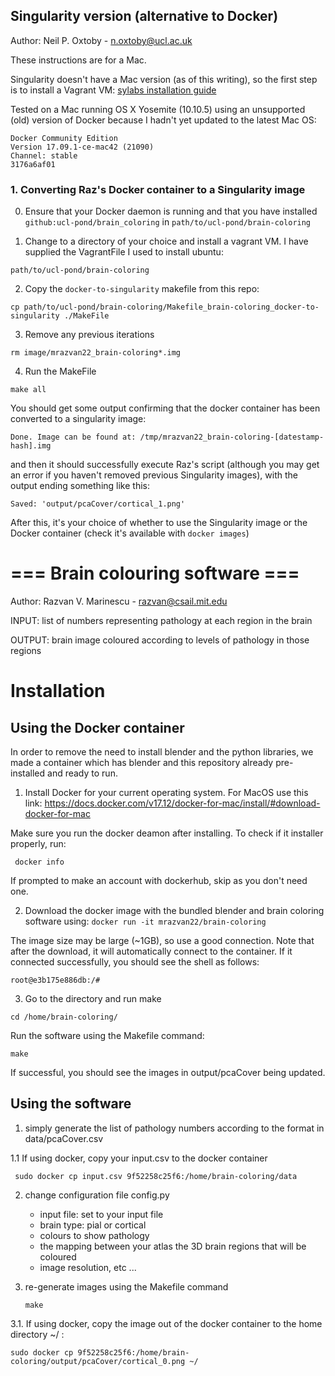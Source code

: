 ## Singularity version (alternative to Docker)
Author: Neil P. Oxtoby - n.oxtoby@ucl.ac.uk

These instructions are for a Mac.

Singularity doesn't have a Mac version (as of this writing), so the first step is to install a Vagrant VM:
[sylabs installation guide](https://www.sylabs.io/guides/3.1/user-guide/installation.html?#mac)

Tested on a Mac running OS X Yosemite (10.10.5) using an unsupported (old) version of Docker because I hadn't yet updated to the latest Mac OS:

    Docker Community Edition
    Version 17.09.1-ce-mac42 (21090)
    Channel: stable
    3176a6af01

### 1. Converting Raz's Docker container to a Singularity image

0. Ensure that your Docker daemon is running and that you have installed `github:ucl-pond/brain_coloring` in `path/to/ucl-pond/brain-coloring`

1. Change to a directory of your choice and install a vagrant VM. I have supplied the VagrantFile I used to install ubuntu:

  ```path/to/ucl-pond/brain-coloring```

2. Copy the `docker-to-singularity` makefile from this repo:

  ```cp path/to/ucl-pond/brain-coloring/Makefile_brain-coloring_docker-to-singularity ./MakeFile```

3. Remove any previous iterations

  ```rm image/mrazvan22_brain-coloring*.img```

4. Run the MakeFile

  ```make all```

You should get some output confirming that the docker container has been converted to a singularity image:

    Done. Image can be found at: /tmp/mrazvan22_brain-coloring-[datestamp-hash].img

and then it should successfully execute Raz's script (although you may get an error if you haven't removed previous Singularity images), with the output ending something like this:

    Saved: 'output/pcaCover/cortical_1.png'

After this, it's your choice of whether to use the Singularity image or the Docker container (check it's available with `docker images`)

# === Brain colouring software ===
Author: Razvan V. Marinescu - razvan@csail.mit.edu


INPUT: list of numbers representing pathology at each region in the brain

OUTPUT: brain image coloured according to levels of pathology in those regions


# Installation

## Using the Docker container

In order to remove the need to install blender and the python libraries, we made a container which has blender and this repository already pre-installed and ready to run.

1. Install Docker for your current operating system. For MacOS use this link:
https://docs.docker.com/v17.12/docker-for-mac/install/#download-docker-for-mac

Make sure you run the docker deamon after installing. To check if it installer properly, run:

``` docker info```

If prompted to make an account with dockerhub, skip as you don't need one.

2. Download the docker image with the bundled blender and brain coloring software using:
 ``` docker run -it mrazvan22/brain-coloring ```

The image size may be large (~1GB), so use a good connection. Note that after the download, it will automatically connect to the container. If it connected successfully, you should see the shell as follows:

``` root@e3b175e886db:/# ```

3. Go to the directory and run make

``` cd /home/brain-coloring/ ```

Run the software using the Makefile command:

``` make ```

If successful, you should see the images in output/pcaCover being updated. 

## Using the software

1. simply generate the list of pathology numbers according to the format in data/pcaCover.csv  

1.1 If using docker, copy your input.csv to the docker container 

``` sudo docker cp input.csv 9f52258c25f6:/home/brain-coloring/data```

2. change configuration file config.py
	- input file: set to your input file
	- brain type: pial or cortical
	- colours to show pathology
	- the mapping between your atlas the 3D brain regions that will be coloured
	- image resolution, etc ...
	
3. re-generate images using the Makefile command
	
	``` make ```

3.1. If using docker, copy the image out of the docker container to the home directory ~/ :

``` sudo docker cp 9f52258c25f6:/home/brain-coloring/output/pcaCover/cortical_0.png ~/ ```

